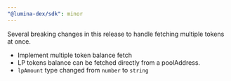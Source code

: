 ```yaml
---
"@lumina-dex/sdk": minor
---
```


Several breaking changes in this release to handle fetching multiple tokens at once.

- Implement multiple token balance fetch
- LP tokens balance can be fetched directly from a poolAddress.
- `lpAmount` type changed from `number` to `string`
